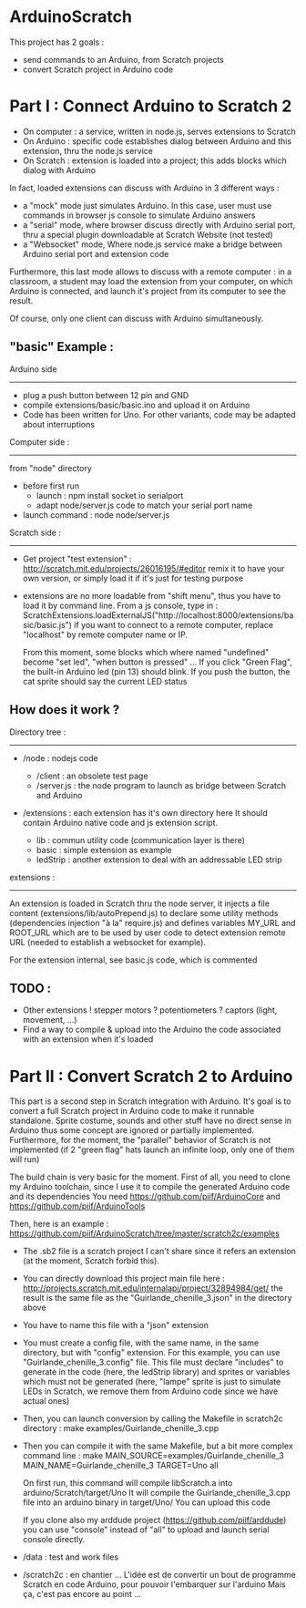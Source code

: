 ArduinoScratch
==============

This project has 2 goals :
- send commands to an Arduino, from Scratch projects
- convert Scratch project in Arduino code

Part I : Connect Arduino to Scratch 2
=====================================
* On computer : a service, written in node.js, serves extensions to Scratch
* On Arduino : specific code establishes dialog between Arduino and this extension,
  thru the node.js service
* On Scratch : extension is loaded into a project; this adds blocks which dialog with Arduino

In fact, loaded extensions can discuss with Arduino in 3 different ways :
* a "mock" mode just simulates Arduino. In this case, user must use commands in browser js
  console to simulate Arduino answers
* a "serial" mode, where browser discuss directly with Arduino serial port, thru
  a special plugin downloadable at Scratch Website (not tested)
* a "Websocket" mode, Where node.js service make a bridge between Arduino serial port and
  extension code

Furthermore, this last mode allows to discuss with a remote computer : in a classroom,
a student may load the extension from your computer, on which Arduino is connected,
and launch it's project from its computer to see the result. 

Of course, only one client can discuss with Arduino simultaneously.

"basic" Example :
---------------

Arduino side
- - - - - -

* plug a push button between 12 pin and GND
* compile extensions/basic/basic.ino and upload it on Arduino
* Code has been written for Uno. For other variants, code may be adapted about interruptions

Computer side :
- - - - - - - -
from "node" directory
* before first run
  * launch : npm install socket.io serialport
  * adapt node/server.js code to match your serial port name
* launch command : node node/server.js

Scratch side :
- - - - - - -
* Get project "test extension" : http://scratch.mit.edu/projects/26016195/#editor
  remix it to have your own version, or simply load it if it's just for testing purpose
* extensions are no more loadable from "shift menu", thus you have to load it by command line.
  From a js console, type in :
    ScratchExtensions.loadExternalJS("http://localhost:8000/extensions/basic/basic.js")
  if you want to connect to a remote computer, replace "localhost" by remote computer
  name or IP.

  From this moment, some blocks which where named "undefined" become "set led",
  "when button is pressed" ...
  If you click "Green Flag", the built-in Arduino led (pin 13) should blink.
  If you push the button, the cat sprite should say the current LED status

How does it work ?
----------------

Directory tree :
- - - - - - -

* /node : nodejs code
  * /client : an obsolete test page
  * /server.js : the node program to launch as bridge between Scratch and Arduino

* /extensions : each extension has it's own directory here
  It should contain Arduino native code and js extension script.
  * lib : commun utility code (communication layer is there)
  * basic : simple extension as example
  * ledStrip : another extension to deal with an addressable LED strip

extensions :
- - - - -

 An extension is loaded in Scratch thru the node server, it injects a file content
(extensions/lib/autoPrepend.js) to declare some utility methods (dependencies injection "à la"
require.js) and defines variables MY_URL and ROOT_URL which are to be used by user code to
detect extension remote URL (needed to establish a websocket for example).

For the extension internal, see basic.js code, which is commented

TODO :
----

* Other extensions !
  stepper motors ? potentiometers ? captors (light, movement, ...)
* Find a way to compile & upload into the Arduino the code associated with an extension when
  it's loaded

Part II : Convert Scratch 2 to Arduino
======================================

This part is a second step in Scratch integration with Arduino. It's goal is to convert a
full Scratch project in Arduino code to make it runnable standalone.
Sprite costume, sounds and other stuff have no direct sense in Arduino thus some concept are
ignored or partially implemented.
Furthermore, for the moment, the "parallel" behavior of Scratch is not implemented
(if 2 "green flag" hats launch an infinite loop, only one of them will run)

The build chain is very basic for the moment.
First of all, you need to clone my Arduino toolchain, since I use it to compile the generated
 Arduino code and its dependencies
You need https://github.com/piif/ArduinoCore and https://github.com/piif/ArduinoTools

Then, here is an example :
 https://github.com/piif/ArduinoScratch/tree/master/scratch2c/examples

* The .sb2 file is a scratch project I can't share since it refers an extension
 (at the moment, Scratch forbid this).
* You can directly download this project main file here :
  http://projects.scratch.mit.edu/internalapi/project/32894984/get/
  the result is the same file as the "Guirlande_chenille_3.json" in the directory above
* You have to name this file with a "json" extension
* You must create a config file, with the same name, in the same directory, but with
  "config" extension.
  For this example, you can use "Guirlande_chenille_3.config" file.
  This file must declare "includes" to generate in the code (here, the ledStrip library) and
  sprites or variables which must not be generated (here, "lampe" sprite is just to simulate
  LEDs in Scratch, we remove them from Arduino code since we have actual ones)
* Then, you can launch conversion by calling the Makefile in scratch2c directory :
  make examples/Guirlande_chenille_3.cpp 
* Then you can compile it with the same Makefile, but a bit more complex command line :
  make MAIN_SOURCE=examples/Guirlande_chenille_3 MAIN_NAME=Guirlande_chenille_3 TARGET=Uno all
  
  On first run, this command will compile libScratch.a into arduino/Scratch/target/Uno
  It will compile the Guirlande_chenille_3.cpp file into an arduino binary in target/Uno/
  You can upload this code
 
  If you clone also my arddude project (https://github.com/piif/arddude) you can use "console"
instead of "all" to upload and launch serial console directly.


* /data : test and work files

* /scratch2c : en chantier ...
  L'idée est de convertir un bout de programme Scratch en code Arduino, pour pouvoir
  l'embarquer sur l'arduino
  Mais ça, c'est pas encore au point ...
